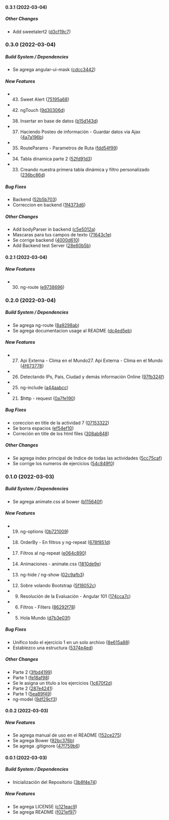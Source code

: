 #### 0.3.1 (2022-03-04)

##### Other Changes

* Add sweetalert2 ([d3cf19c7](https://github.com/maurodviveros/course_AngularJS/commit/d3cf19c790eed4101506a91f6a7261739c31c5d9))

### 0.3.0 (2022-03-04)

##### Build System / Dependencies

* Se agrega angular-ui-mask ([cdcc3442](https://github.com/maurodviveros/course_AngularJS/commit/cdcc34425eed8a292d7f5fb049548024ccf99412))

##### New Features

* 43. Sweet Alert ([75195a68](https://github.com/maurodviveros/course_AngularJS/commit/75195a683d368ea832f7540c2a877a72b2e98ef8))
* 42. ngTouch ([9d30306d](https://github.com/maurodviveros/course_AngularJS/commit/9d30306d8f1a0e31b7520bc0f10b78888a4a6fec))
* 38. Insertar en base de datos ([b15d143d](https://github.com/maurodviveros/course_AngularJS/commit/b15d143da07b964f9ed68aade6b556c072e7e51e))
* 37. Haciendo Posteo de información - Guardar datos via Ajax ([4a7a196b](https://github.com/maurodviveros/course_AngularJS/commit/4a7a196b007b6d947f2c9fab4116e7ad3a6edfb8))
* 35. RouteParams - Parametros de Ruta ([fdd54f99](https://github.com/maurodviveros/course_AngularJS/commit/fdd54f991da0a2396a6011e66dc4853dadab2106))
* 34. Tabla dinamica parte 2 ([52fd91d3](https://github.com/maurodviveros/course_AngularJS/commit/52fd91d35ff4dede56780c53a83876b8d6ab9dc2))
* 33. Creando nuestra primera tabla dinámica y filtro personalizado ([236bc86d](https://github.com/maurodviveros/course_AngularJS/commit/236bc86d922ac0425e629b2c437d5a5d10f7a797))

##### Bug Fixes

* Backend ([52b5b703](https://github.com/maurodviveros/course_AngularJS/commit/52b5b7039c5ccdb50e72906a165bdfabb74c7dc5))
* Correccion en backend ([1f4373d6](https://github.com/maurodviveros/course_AngularJS/commit/1f4373d68d669e425f76795fbc230c012a786f89))

##### Other Changes

* Add bodyParser in backend ([c5e5012a](https://github.com/maurodviveros/course_AngularJS/commit/c5e5012a6a9533149b03e759330026793b6491bc))
*  Mascaras para tus campos de texto ([71643c1e](https://github.com/maurodviveros/course_AngularJS/commit/71643c1ef5fffdd01988b0801cedecfdc2b1a1e5))
* Se corrige backend ([4000d610](https://github.com/maurodviveros/course_AngularJS/commit/4000d61076db9846065a4d3e2d9d620b56ba8995))
* Add Backend test Server ([28e60b5b](https://github.com/maurodviveros/course_AngularJS/commit/28e60b5b6c86dc6856940a7e23aaf142c65299e0))

#### 0.2.1 (2022-03-04)

##### New Features

* 30. ng-route ([e9738696](https://github.com/maurodviveros/course_AngularJS/commit/e97386963833ee211a99d81594ee268ee7fd6053))

### 0.2.0 (2022-03-04)

##### Build System / Dependencies

* Se agrega ng-route ([8a9298ab](https://github.com/maurodviveros/course_AngularJS/commit/8a9298ab25b9af42e644315b46f7deafedb27e98))
*  Se agrega documentacion usage al README ([dc4ed5eb](https://github.com/maurodviveros/course_AngularJS/commit/dc4ed5ebc598453e0bb48f4133cc73281481a5da))

##### New Features

* 27. Api Externa - Clima en el Mundo27. Api Externa - Clima en el Mundo ([4f673778](https://github.com/maurodviveros/course_AngularJS/commit/4f67377853f39f7a020bfd5c31eaa109692d55b0))
* 26. Detectando IPs, Pais, Ciudad y demás información Online ([97fb324f](https://github.com/maurodviveros/course_AngularJS/commit/97fb324fcd5defefc36f8ddae3c90a4b77e96b5c))
* 25. ng-include ([a44aabcc](https://github.com/maurodviveros/course_AngularJS/commit/a44aabcc55c2260a2dc9d4850b109c09b38860a8))
* 21. $http - request ([0a7fe190](https://github.com/maurodviveros/course_AngularJS/commit/0a7fe190512fa05f39ff5fdcd8ca151bb5745b74))

##### Bug Fixes

* coreccion en title de la actividad 7 ([07153322](https://github.com/maurodviveros/course_AngularJS/commit/071533229ccf0c82eb76415c9a5d4d611910b024))
* Se borra espacios ([ef54ef10](https://github.com/maurodviveros/course_AngularJS/commit/ef54ef106e44f402137a2f9622e6835ddea0f682))
* Correción en title de los html files ([308ab848](https://github.com/maurodviveros/course_AngularJS/commit/308ab848ec78e5d8d5ad3180b409aba01a572722))

##### Other Changes

* Se agrega index principal de Indice de todas las actividades ([5cc75caf](https://github.com/maurodviveros/course_AngularJS/commit/5cc75caf0e8f95e68de3f2b73c67d07b0980242b))
* Se corrige los numeros de ejercicios ([54c849f0](https://github.com/maurodviveros/course_AngularJS/commit/54c849f01b1a9fffedfece5da58d9dd82b1daa1d))

### 0.1.0 (2022-03-03)

##### Build System / Dependencies

* Se agrega animate.css al bower ([b115640f](https://github.com/maurodviveros/course_AngularJS/commit/b115640f53d934fd29277d45aeb0b8cb60f1a7ff))

##### New Features

* 19. ng-options ([0b721009](https://github.com/maurodviveros/course_AngularJS/commit/0b7210099f242ea2ba2e1f5b66b6d34ac74b85fd))
* 18. OrderBy - En filtros y ng-repeat ([678f851d](https://github.com/maurodviveros/course_AngularJS/commit/678f851d67004c7417b9be14ca9180789f32c7b3))
* 17. Filtros al ng-repeat ([e064c890](https://github.com/maurodviveros/course_AngularJS/commit/e064c890ddd1b788cbe3a4175d1d2192aff9d274))
* 14. Animaciones - animate.css ([1810de9e](https://github.com/maurodviveros/course_AngularJS/commit/1810de9e1d2c50400a7b7283feb2e9f2a1519dfd))
* 13. ng-hide / ng-show ([02c9afb3](https://github.com/maurodviveros/course_AngularJS/commit/02c9afb38d4d99e51e5b77d1638d11c65f918775))
* 12. Sobre volando Bootstrap ([5f18052c](https://github.com/maurodviveros/course_AngularJS/commit/5f18052c3c686822f651f835eafe616e154e84bd))
* 9. Resolución de la Evaluación - Angular 101 ([174cca7c](https://github.com/maurodviveros/course_AngularJS/commit/174cca7c316a3198f8e1f46c5800ed128c11357e))
* 6. Filtros - Filters ([86292f78](https://github.com/maurodviveros/course_AngularJS/commit/86292f7860540e328d13f24a101a8fcf813c706f))
* 5. Hola Mundo ([d7b3e03f](https://github.com/maurodviveros/course_AngularJS/commit/d7b3e03faee7fc4b011873c772d14027d6c75a43))

##### Bug Fixes

* Unifico todo el ejercicio 1 en un solo archivo ([8e615a88](https://github.com/maurodviveros/course_AngularJS/commit/8e615a88fc7f133035840aeb447166087526b59e))
* Establezco una estructura ([5374e4ed](https://github.com/maurodviveros/course_AngularJS/commit/5374e4ed4eb5dd734464904480d970f3d48416fa))

##### Other Changes

*  Parte 2 ([3fbd4199](https://github.com/maurodviveros/course_AngularJS/commit/3fbd41999e9fbf4c348f6380d27cd3e8dcc605a9))
*  Parte 1 ([fe18af98](https://github.com/maurodviveros/course_AngularJS/commit/fe18af985821479efc6484cffd9a443980a52e03))
* Se le asigna un titulo a los ejercicios ([1c670f2d](https://github.com/maurodviveros/course_AngularJS/commit/1c670f2db82c45355641801df00a0f28677ac1e1))
*  Parte 2 ([287e4241](https://github.com/maurodviveros/course_AngularJS/commit/287e42416191f14ce41e6d20f24bf767d6b7176e))
*  Parte 1 ([5ea89f49](https://github.com/maurodviveros/course_AngularJS/commit/5ea89f4916f4a5557517f4246536d768e4bd1513))
*  ng-model ([9df29cf3](https://github.com/maurodviveros/course_AngularJS/commit/9df29cf31501eda8a6d2f7e5e0d9c921404ca97b))

#### 0.0.2 (2022-03-03)

##### New Features

* Se agrega manual de uso en el README ([152ce275](https://github.com/maurodviveros/course_AngularJS/commit/152ce275b31c1f9a2e4a0204e977b109b5f62624))
* Se agrega Bower ([92bc376b](https://github.com/maurodviveros/course_AngularJS/commit/92bc376b07c04c8d1a1d1ca55bdfa779e34441bc))
* Se agrega .gitignore ([47f759b6](https://github.com/maurodviveros/course_AngularJS/commit/47f759b6e4aab60e4a8b744fc7a18f8f9ce4e4f6))

#### 0.0.1 (2022-03-03)

##### Build System / Dependencies

* Inicialización del Repositorio ([3b8f4e74](https://github.com/maurodviveros/course_AngularJS/commit/3b8f4e746ebf4d2202186b5129cc22bdfbe89efb))

##### New Features

* Se agrega LICENSE ([c121eac9](https://github.com/maurodviveros/course_AngularJS/commit/c121eac9a0ae1370e323a3b70d6dc0904cdda877))
* Se agrega README ([f021ef97](https://github.com/maurodviveros/course_AngularJS/commit/f021ef97df6c1ef7b6af0a23bfc64f0bb59d98e9))

